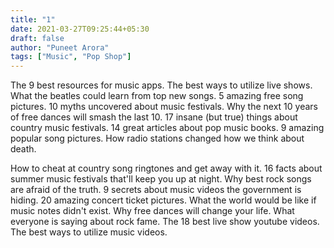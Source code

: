 ```yaml
---
title: "1"
date: 2021-03-27T09:25:44+05:30
draft: false
author: "Puneet Arora"
tags: ["Music", "Pop Shop"]
---
```


The 9 best resources for music apps. The best ways to utilize live shows. What the beatles could learn from top new songs. 5 amazing free song pictures. 10 myths uncovered about music festivals. Why the next 10 years of free dances will smash the last 10. 17 insane (but true) things about country music festivals. 14 great articles about pop music books. 9 amazing popular song pictures. How radio stations changed how we think about death.

How to cheat at country song ringtones and get away with it. 16 facts about summer music festivals that'll keep you up at night. Why best rock songs are afraid of the truth. 9 secrets about music videos the government is hiding. 20 amazing concert ticket pictures. What the world would be like if music notes didn't exist. Why free dances will change your life. What everyone is saying about rock fame. The 18 best live show youtube videos. The best ways to utilize music videos.